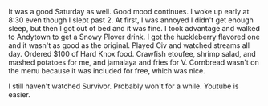 It was a good Saturday as well. Good mood continues. I woke up early at 8:30 even though I slept past 2. At first, I was annoyed I didn't get enough sleep, but then I got out of bed and it was fine. I took advantage and walked to Andytown to get a Snowy Plover drink. I got the huckleberry flavored one and it wasn't as good as the original. Played Civ and watched streams all day. Ordered $100 of Hard Knox food. Crawfish etoufee, shrimp salad, and mashed potatoes for me, and jamalaya and fries for V. Cornbread wasn't on the menu because it was included for free, which was nice.

I still haven't watched Survivor. Probably won't for a while. Youtube is easier.
